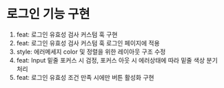 # 로그인 기능 구현

1. feat: 로그인 유효성 검사 커스텀 훅 구현
2. feat: 로그인 유효성 검사 커스텀 훅 로그인 페이지에 적용
3. style: 에러메세지 color 및 정렬을 위한 레이아웃 구조 수정
4. feat: Input 밑줄 포커스 시 검정, 포커스 아웃 시 에러상태에 따라 밑줄 색상 분기 처리
5. feat: 로그인 유효성 조건 만족 시에만 버튼 활성화 구현
